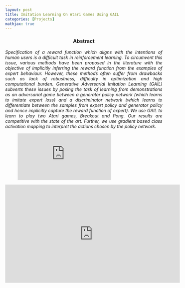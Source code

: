 ```yaml
---
layout: post
title: Imitation Learning On Atari Games Using GAIL
categories: [Projects]
mathjax: true
---
```

<h3>
    <center>Abstract</center>
</h3>

<p align="justify">
      <em>Specification of a reward function which aligns with the intentions of human users is a difficult task in reinforcement learning. To circumvent this issue, various methods have been proposed in the literature with the objective of implicitly inferring the reward function from the examples of expert behaviour. However, these methods often suffer from drawbacks such as lack of robustness, difficulty in optimization and high computational burden. Generative Adversarial Imitation Learning (GAIL) subverts these issues by posing the task of learning from demonstrations as an adversarial game between a generator policy network (which learns to imitate expert loss) and a discriminator network (which learns to differentiate between the samples from expert policy and generator policy and hence implicitly capture the reward function of expert). We use GAIL to learn to play two Atari games, Breakout and Pong. Our results are competitive with the state of the art. Further, we use gradient based class activation mapping to interpret the actions chosen by the policy network.</em>
  </p>
<!-- blank line -->
<figure class="video_container">
  <iframe src="https://www.youtube.com/watch?v=UgKxI8EfBf4&feature=youtu.be" frameborder="0" allowfullscreen="true"> </iframe>
</figure>
<!-- blank line -->

<iframe width="560" height="315" src="https://www.youtube.com/embed/P1BICZbX25U" frameborder="0" allow="accelerometer; autoplay; encrypted-media; gyroscope; picture-in-picture" allowfullscreen></iframe>